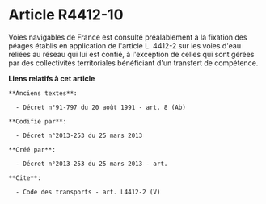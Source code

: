 # Article R4412-10

Voies navigables de France est consulté préalablement à la fixation des péages établis en application de l'article L. 4412-2
sur les voies d'eau reliées au réseau qui lui est confié, à l'exception de celles qui sont gérées par des collectivités
territoriales bénéficiant d'un transfert de compétence.

**Liens relatifs à cet article**

	**Anciens textes**:

	  - Décret n°91-797 du 20 août 1991 - art. 8 (Ab)

	**Codifié par**:

	  - Décret n°2013-253 du 25 mars 2013

	**Créé par**:

	  - Décret n°2013-253 du 25 mars 2013 - art.

	**Cite**:

	  - Code des transports - art. L4412-2 (V)
